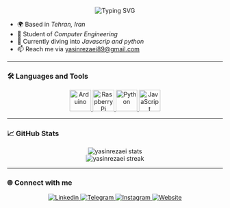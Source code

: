 <p align="center">
  <img src="https://readme-typing-svg.demolab.com?font=Fira+Code&size=28&duration=3000&pause=1000&color=00FF00&center=true&vCenter=true&width=435&lines=Hi%2C+I'm+Yasin+Rezaei" alt="Typing SVG" />
</p>

- 🌍 Based in *Tehran, Iran*  
- 💼 Student of  *Computer Engineering*  
- 🚀 Currently diving into *Javascrip and python*  
- 📫 Reach me via [yasinrezaei89@gmail.com](mailto:yasinrezaei89@gmail.com)

---

### 🛠 Languages and Tools

<p align="center">
  <a href="https://www.arduino.cc/" target="_blank">
    <img src="https://cdn.jsdelivr.net/gh/devicons/devicon/icons/arduino/arduino-original.svg" width="50" alt="Arduino"/>
  </a>
  <a href="https://www.raspberrypi.com/" target="_blank">
    <img src="https://upload.wikimedia.org/wikipedia/en/c/cb/Raspberry_Pi_Logo.svg" width="50" alt="Raspberry Pi"/>
  </a>
  <a href="https://www.python.org/" target="_blank">
    <img src="https://cdn.jsdelivr.net/gh/devicons/devicon/icons/python/python-original.svg" width="50" alt="Python"/>
  </a>
  <a href="https://developer.mozilla.org/en-US/docs/Web/JavaScript" target="_blank">
    <img src="https://cdn.jsdelivr.net/gh/devicons/devicon/icons/javascript/javascript-original.svg" width="50" alt="JavaScript"/>
  </a>
</p>

---

### 📈 GitHub Stats

<p align="center">
  <img src="https://github-readme-stats.vercel.app/api?username=yasinrezaei&show_icons=true&theme=dark" alt="yasinrezaei stats"/>
  <br />
  <img src="https://github-readme-streak-stats.herokuapp.com/?user=yasinrezaei&theme=dark" alt="yasinrezaei streak"/>
</p>

---

### 🌐 Connect with me

 
<p align="center">
 <a href="https://www.linkedin.com/in/yasin-rezaei" target="_blank">
    <img src="https://img.shields.io/badge/LinkedIn-blue?logo=linkedin&style=for-the-badge" alt="Linkedin"/>
  </a>
  <a href="https://t.me/yasin-rezayee" target="_blank">
    <img src="https://img.shields.io/badge/Telegram-2CA5E0?style=for-the-badge&logo=telegram&logoColor=white" alt="Telegram"/>
  </a>
  <a href="https://instagram.com/yasin_rezayeee" target="_blank">
    <img src="https://img.shields.io/badge/Instagram-E4405F?style=for-the-badge&logo=instagram&logoColor=white" alt="Instagram"/>
  </a>
  <a href="https://yas-web.com" target="_blank">
    <img src="https://img.shields.io/badge/Website-000000?style=for-the-badge&logo=About.me&logoColor=white" alt="Website"/>
  </a>
</p>
